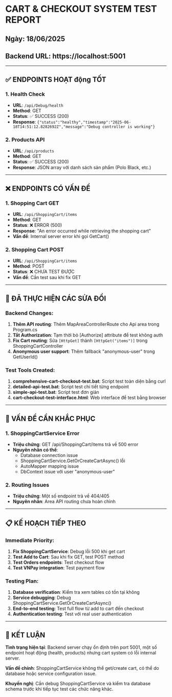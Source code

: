 # CART & CHECKOUT SYSTEM TEST REPORT
## Ngày: 18/06/2025
## Backend URL: https://localhost:5001

---

## ✅ ENDPOINTS HOẠT động TỐT

### 1. Health Check
- **URL**: `/api/Debug/health`
- **Method**: GET
- **Status**: ✅ SUCCESS (200)
- **Response**: `{"status":"healthy","timestamp":"2025-06-18T14:51:12.8282692Z","message":"Debug controller is working"}`

### 2. Products API
- **URL**: `/api/products`
- **Method**: GET
- **Status**: ✅ SUCCESS (200)
- **Response**: JSON array với danh sách sản phẩm (Polo Black, etc.)

---

## ❌ ENDPOINTS CÓ VẤN ĐỀ

### 1. Shopping Cart GET
- **URL**: `/api/ShoppingCart/items`
- **Method**: GET
- **Status**: ❌ ERROR (500)
- **Response**: "An error occurred while retrieving the shopping cart"
- **Vấn đề**: Internal server error khi gọi GetCart()

### 2. Shopping Cart POST
- **URL**: `/api/ShoppingCart/items`
- **Method**: POST
- **Status**: ❌ CHƯA TEST ĐƯỢC
- **Vấn đề**: Cần test sau khi fix GET

---

## 🔧 ĐÃ THỰC HIỆN CÁC SỬA ĐỔI

### Backend Changes:
1. **Thêm API routing**: Thêm MapAreaControllerRoute cho Api area trong Program.cs
2. **Tắt Authorization**: Tạm thời bỏ [Authorize] attribute để test không auth
3. **Fix Cart routing**: Sửa `[HttpGet]` thành `[HttpGet("items")]` trong ShoppingCartController
4. **Anonymous user support**: Thêm fallback "anonymous-user" trong GetUserId()

### Test Tools Created:
1. **comprehensive-cart-checkout-test.bat**: Script test toàn diện bằng curl
2. **detailed-api-test.bat**: Script test chi tiết từng endpoint
3. **simple-api-test.bat**: Script test đơn giản
4. **cart-checkout-test-interface.html**: Web interface để test bằng browser

---

## 🐛 VẤN ĐỀ CẦN KHẮC PHỤC

### 1. ShoppingCartService Error
- **Triệu chứng**: GET /api/ShoppingCart/items trả về 500 error
- **Nguyên nhân có thể**: 
  - Database connection issue
  - ShoppingCartService.GetOrCreateCartAsync() lỗi
  - AutoMapper mapping issue
  - DbContext issue với user "anonymous-user"

### 2. Routing Issues
- **Triệu chứng**: Một số endpoint trả về 404/405
- **Nguyên nhân**: Area API routing chưa hoàn chỉnh

---

## 📋 KẾ HOẠCH TIẾP THEO

### Immediate Priority:
1. **Fix ShoppingCartService**: Debug lỗi 500 khi get cart
2. **Test Add to Cart**: Sau khi fix GET, test POST method
3. **Test Orders endpoints**: Test checkout flow
4. **Test VNPay integration**: Test payment flow

### Testing Plan:
1. **Database verification**: Kiểm tra xem tables có tồn tại không
2. **Service debugging**: Debug ShoppingCartService.GetOrCreateCartAsync()
3. **End-to-end testing**: Test full flow từ add to cart đến checkout
4. **Authentication testing**: Test với real user authentication

---

## 🎯 KẾT LUẬN

**Tình trạng hiện tại**: Backend server chạy ổn định trên port 5001, một số endpoint hoạt động (health, products) nhưng cart system có lỗi internal server.

**Vấn đề chính**: ShoppingCartService không thể get/create cart, có thể do database hoặc service configuration issue.

**Khuyến nghị**: Cần debug ShoppingCartService và kiểm tra database schema trước khi tiếp tục test các chức năng khác.
